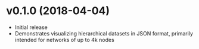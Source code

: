 # v0.1.0 (2018-04-04)

 - Initial release
 - Demonstrates visualizing hierarchical datasets in JSON format, primarily intended for networks of up to 4k nodes
